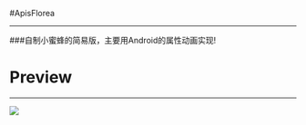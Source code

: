 #ApisFlorea

----------------------------------------------------------

###自制小蜜蜂的简易版，主要用Android的属性动画实现!

# Preview

-----------------------------------------------------------

![](http://d2.freep.cn/3tb_160719233529b8fi569590.gif)
